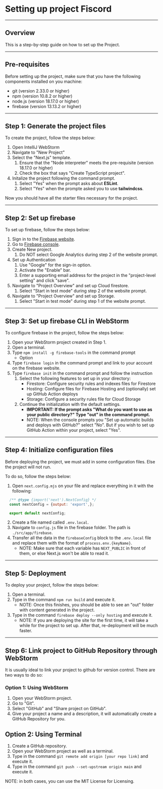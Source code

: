 # Setting up project Fiscord

---

## Overview

This is a step-by-step guide on how to set up the Project.

---

## Pre-requisites

Before setting up the project, make sure that you have the following components installed on you machine:

- git (version 2.33.0 or higher)
- npm (version 10.8.2 or higher)
- node.js (version 18.17.0 or higher)
- firebase (version 13.13.2 or higher)

---

## Step 1: Generate the project files

To create the project, follow the steps below:

1. Open IntelliJ WebStorm
2. Navigate to "New Project"
3. Select the "Next.js" template.
   1. Ensure that the "Node interpreter" meets the pre-requisite (version 18.17.0 or higher)
   2. Check the box that says "Create TypeScript project".
4. Initalize the project following the command prompt.
   1. Select "Yes" when the prompt asks about __ESLint__.
   2. Select "Yes" when the prompte asked you to use __tailwindcss__.

Now you should have all the starter files necessary for the project.

---

## Step 2: Set up firebase

To set up firebase, follow the steps below:

1. Sign in to the [Firebase website](https://firebase.google.com).
2. Go to [Firebase console](https://console.firebase.google.com).
3. Create New project.
   1. Do NOT select Google Analytics during step 2 of the website prompt.
4. Set up Authentication
   1. Use "Google" for the sign-in option.
   2. Activate the "Enable" bar.
   3. Enter a supporting email address for the project in the "project-level setting" and click "save".
5. Navigate to "Project Overview" and set up Cloud firestore.
   1. Select "Start in test mode" during step 2 of the website prompt.
6. Navigate to "Project Overview" and set up Storage.
   1. Select "Start in test mode" during step 1 of the website prompt.
---

## Step 3: Set up firebase CLI in WebStorm

To configure firebase in the project, follow the steps below:

1. Open your WebStorm project created in Step 1.
2. Open a terminal.
3. Type `npm install -g firebase-tools` in the command prompt
   - Option
4. Type `firebase login` in the command prompt and link to your account on the firebase website.
5. Type `firebase init` in the command prompt and follow the instruction
   1. Select the following features to set up in your directory:
      - Firestore: Configure security rules and indexes files for Firestore
      - Hosting: Configure files for Firebase Hosting and (optionally) set up GitHub Action deploys
      - Storage: Configure a security rules file for Cloud Storage
   2. Continue the initialization with the default settings.
      - **IMPORTANT: If the prompt asks "What do you want to use as your public directory?" Type "out" in the command prompt.**
      - NOTE: When the console prompts you "Set up automatic builds and deploys with GitHub?" select "No".
      But if you wish to set up GitHub Action within your project, select "Yes".

---

## Step 4: Initialize configuration files

Before deploying the project, we must add in some configuration files. Else the project will not run.

To do so, follow the steps below:

1. Open `next.config.mjs` on your file and replace everything in it with the following:
```javascript
  /** @type {import('next').NextConfig} */
  const nextConfig = {output: 'export',};

  export default nextConfig;
  ```
2. Create a file named called `.env.local`.
3. Navigate to `config.js` file in the firebase folder. The path is `./src/app/firebase`.
4. Transfer all the data in the `firebaseConfig` block to the `.env.local` file and replace them with the format of `process.env.{keyName}`.
   - NOTE: Make sure that each variable has `NEXT_PUBLIC` in front of them, or else Next.js won't be able to read it.

---

## Step 5: Deployment

To deploy your project, follow the steps below:

1. Open a terminal.
2. Type in the command `npm run build` and execute it.
   - NOTE: Once this finishes, you should be able to see an "out" folder with content generated in the project.
3. Type in the command `firebase deploy --only hosting` and execute it.
   - NOTE: If you are deploying the site for the first time, it will take a while for the project to set up.
   After that, re-deployment will be much faster.

---

## Step 6: Link project to GitHub Repository through WebStorm

It is usually ideal to link your project to github for version control.
There are two ways to do so:

### Option 1: Using WebStorm
1. Open your WebStorm project.
2. Go to "Git".
3. Select "GitHub" and "Share project on GitHub".
4. Give your project a name and a description, it will automatically create a GitHub Repository for you.

## Option 2: Using Terminal
1. Create a GitHub repository.
2. Open your WebStorm project as well as a terminal.
3. Type in the command `git remote add origin [your repo link]` and execute it.
4. Type in the command `git push --set-upstream origin main` and execute it.

NOTE: in both cases, you can use the MIT License for Licensing.




